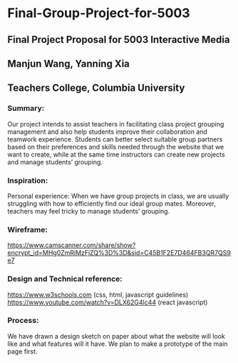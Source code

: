 # Final-Group-Project-for-5003
## Final Project Proposal for 5003 Interactive Media 
## Manjun Wang, Yanning Xia
## Teachers College, Columbia University

### Summary:
Our project intends to assist teachers in facilitating class project grouping management and also help students improve their collaboration and teamwork experience. Students can better select suitable group partners based on their preferences and skills needed through the website that we want to create, while at the same time instructors can create new projects and manage students’ grouping.   
### Inspiration:
Personal experience: When we have group projects in class, we are usually struggling with how to efficiently find our ideal group mates. Moreover, teachers may feel tricky to manage students’ grouping. 
### Wireframe:
https://www.camscanner.com/share/show?encrypt_id=MHg0ZmRiMzFjZQ%3D%3D&sid=C45B1F2E7D464FB3QR7QS9e7

### Design and Technical reference:
https://www.w3schools.com (css, html, javascript guidelines)
https://www.youtube.com/watch?v=DLX62G4lc44  (react javascript)

### Process:
We have drawn a design sketch on paper about what the website will look like and what features will it have. 
We plan to make a prototype of the main page first. 


 




